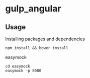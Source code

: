 gulp_angular
==========

## Usage

Installing packages and dependencies
```
npm install && bower install
```

easymock
```
cd easymock
easymock -p 8080
```
